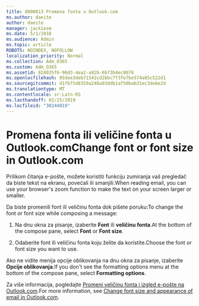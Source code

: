 ```yaml
---
title: 8000013 Promena fonta u Outlook.com
ms.author: daeite
author: daeite
manager: jackiesm
ms.date: 5/1/2018
ms.audience: Admin
ms.topic: article
ROBOTS: NOINDEX, NOFOLLOW
localization_priority: Normal
ms.collection: Adm_O365
ms.custom: Adm_O365
ms.assetid: 824035f6-90d3-4ea2-a92b-6b73b4ec0076
ms.openlocfilehash: 05dee3deb71542cd2bbc7f3fe7be574a85c522d1
ms.sourcegitcommit: d1fb75d8359a248a03ddb1af50bab31ec3de6e2d
ms.translationtype: MT
ms.contentlocale: sr-Latn-RS
ms.lasthandoff: 02/25/2019
ms.locfileid: "30244019"
---
```

# <a name="change-font-or-font-size-in-outlookcom"></a><span data-ttu-id="56be1-102">Promena fonta ili veličine fonta u Outlook.com</span><span class="sxs-lookup"><span data-stu-id="56be1-102">Change font or font size in Outlook.com</span></span>

<span data-ttu-id="56be1-103">Prilikom čitanja e-pošte, možete koristiti funkciju zumiranja vaš pregledač da biste tekst na ekranu, povećali ili smanjili.</span><span class="sxs-lookup"><span data-stu-id="56be1-103">When reading email, you can use your browser's zoom function to make the text on your screen larger or smaller.</span></span>
  
<span data-ttu-id="56be1-104">Da biste promenili font ili veličinu fonta dok pišete poruku:</span><span class="sxs-lookup"><span data-stu-id="56be1-104">To change the font or font size while composing a message:</span></span>
  
1. <span data-ttu-id="56be1-105">Na dnu okna za pisanje, izaberite **Font** ili **veličinu fonta**.</span><span class="sxs-lookup"><span data-stu-id="56be1-105">At the bottom of the compose pane, select **Font** or **Font size**.</span></span>
    
2. <span data-ttu-id="56be1-106">Odaberite font ili veličinu fonta koju želite da koristite.</span><span class="sxs-lookup"><span data-stu-id="56be1-106">Choose the font or font size you want to use.</span></span>
    
<span data-ttu-id="56be1-107">Ako ne vidite menija opcije oblikovanja na dnu okna za pisanje, izaberite **Opcije oblikovanja**.</span><span class="sxs-lookup"><span data-stu-id="56be1-107">If you don't see the formatting options menu at the bottom of the compose pane, select **Formatting options**.</span></span>
  
<span data-ttu-id="56be1-108">Za više informacija, pogledajte [Promeni veličinu fonta i izgled e-pošte na Outlook.com](https://go.microsoft.com/fwlink/p/?linkid=873130).</span><span class="sxs-lookup"><span data-stu-id="56be1-108">For more information, see [Change font size and appearance of email in Outlook.com](https://go.microsoft.com/fwlink/p/?linkid=873130).</span></span>
  

